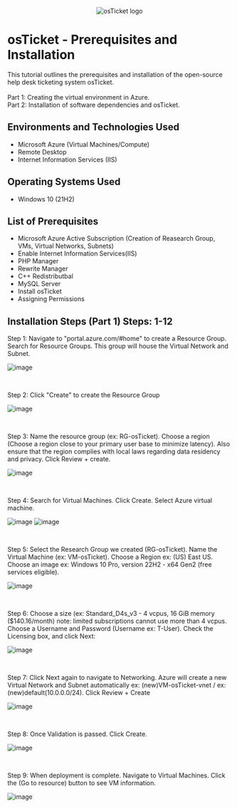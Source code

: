 <p align="center">
<img src="https://i.imgur.com/Clzj7Xs.png" alt="osTicket logo"/>
</p>


<h1>osTicket - Prerequisites and Installation</h1>
This tutorial outlines the prerequisites and installation of the open-source help desk ticketing system osTicket.<br />
<br />
Part 1: Creating the virtual environment in Azure.<br />
Part 2: Installation of software dependencies and osTicket.<br />

<h2>Environments and Technologies Used</h2>

- Microsoft Azure (Virtual Machines/Compute)
- Remote Desktop
- Internet Information Services (IIS)

<h2>Operating Systems Used </h2>

- Windows 10</b> (21H2)

<h2>List of Prerequisites</h2>

- Microsoft Azure Active Subscription (Creation of Reasearch Group, VMs, Virtual Networks, Subnets)
- Enable Internet Information Services(IIS)
- PHP Manager
- Rewrite Manager
- C++ Redistributbal
- MySQL Server
- Install osTicket
- Assigning Permissions

<h2>Installation Steps (Part 1) Steps: 1-12</h2>

Step 1: Navigate to "portal.azure.com/#home" to create a Resource Group. Search for Resource Groups. This group will house the Virtual Network and Subnet. 
</p>

![image](https://github.com/TechwTre/osticket-prereqs/assets/126909509/e127feae-1f94-4246-ba86-8e9f061cc551) 
</p>
<br />


Step 2: Click "Create" to create the Resource Group
</p>

![image](https://github.com/TechwTre/osticket-prereqs/assets/126909509/56e0842d-ad3c-4329-ae57-8d6ba48c1952)
</p>
<br />


Step 3: Name the resource group (ex: RG-osTicket). Choose a region (Choose a region close to your primary user base to minimize latency). Also ensure that the region complies with local laws regarding data residency and privacy. Click Review + create.
</p>

![image](https://github.com/TechwTre/osticket-prereqs/assets/126909509/bb95c8b1-94d5-458f-85bd-1363438bf287)
</p>
<br />


Step 4: Search for Virtual Machines. Click Create. Select Azure virtual machine.
</p>

![image](https://github.com/TechwTre/osticket-prereqs/assets/126909509/150c1e50-41df-49f1-9568-398f979d1c74)
![image](https://github.com/TechwTre/osticket-prereqs/assets/126909509/4880c891-9a8a-4371-891d-9060e30534cf)
</p>
<br />

Step 5: Select the Research Group we created (RG-osTicket). Name the Virtual Machine (ex: VM-osTicket). Choose a Region ex: (US) East US. Choose an image ex: Windows 10 Pro, version 22H2 - x64 Gen2 (free services eligible). 
</p>

![image](https://github.com/TechwTre/osticket-prereqs/assets/126909509/f62e5289-0452-40df-ad01-21681a5966ee)
</p>
<br />

Step 6: Choose a size (ex: Standard_D4s_v3 - 4 vcpus, 16 GiB memory ($140.16/month) note: limited subscriptions cannot use more than 4 vcpus. Choose a Username and Password (Username ex: T-User). Check the Licensing box, and click Next: 
</p>

![image](https://github.com/TechwTre/osticket-prereqs/assets/126909509/6a0a276d-ecbb-4ad5-8c19-fda734d1b7ea)
</p>
<br />

Step 7: Click Next again to navigate to Networking. Azure will create a new Virtual Network and Subnet automatically ex: (new)VM-osTicket-vnet / ex: (new)default(10.0.0.0/24). Click Review + Create
</p>

![image](https://github.com/TechwTre/osticket-prereqs/assets/126909509/6f733c75-c611-49de-aa6e-0accf46f9666)
</p>
<br />

Step 8: Once Validation is passed. Click Create.
</p>

![image](https://github.com/TechwTre/osticket-prereqs/assets/126909509/15c38b90-f2d5-4b97-a537-28f2f0a36c4e)
</p>
<br />

Step 9: When deployment is complete. Navigate to Virtual Machines. Click the (Go to resource) button to see VM information.
</p>

![image](https://github.com/TechwTre/osticket-prereqs/assets/126909509/b66d6434-20f5-4870-a2ac-0ad9b0831304)
</p>
<br />


